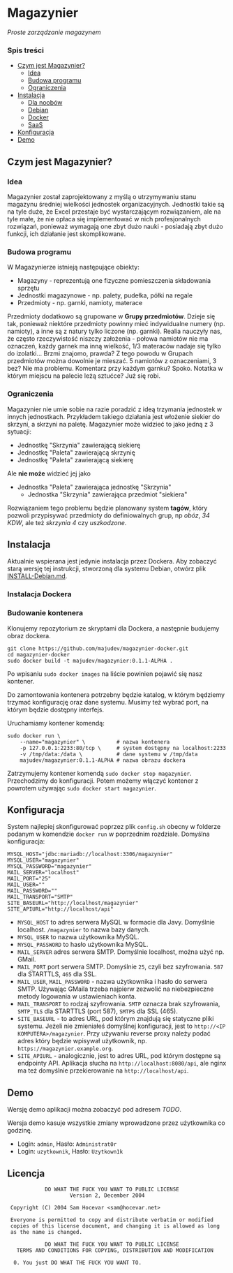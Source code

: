 # Magazynier
*Proste zarządzanie magazynem*

### Spis treści
* [Czym jest Magazynier?](#czym-jest-magazynier)
  * [Idea](#idea)
  * [Budowa programu](#budowa-programu)
  * [Ograniczenia](#ograniczenia)
* [Instalacja](#instalacja)
  * [Dla noobów](#dla-noobw)
  * [Debian](#debian)
  * [Docker](#docker)
  * [SaaS](#saas)
* [Konfiguracja](#konfiguracja)
* [Demo](#demo)

## Czym jest Magazynier?
### Idea
Magazynier został zaprojektowany z myślą o utrzymywaniu stanu magazynu średniej
wielkości jednostek organizacyjnych. Jednostki takie są na tyle duże, że Excel
przestaje być wystarczającym rozwiązaniem, ale na tyle małe, że nie opłaca się
implementować w nich profesjonalnych rozwiązań, ponieważ wymagają one zbyt dużo
nauki - posiadają zbyt dużo funkcji, ich działanie jest skomplikowane.

### Budowa programu
W Magazynierze istnieją następujące obiekty:
- Magazyny - reprezentują one fizyczne pomieszczenia składowania sprzętu
- Jednostki magazynowe - np. palety, pudełka, półki na regale
- Przedmioty - np. garnki, namioty, materace

Przedmioty dodatkowo są grupowane w **Grupy przedmiotów**. Dzieje się tak, ponieważ
niektóre przedmioty powinny mieć indywidualne numery (np. namioty), a inne są
z natury tylko liczone (np. garnki). Realia nauczyły nas, że często
rzeczywistość niszczy założenia - połowa namiotów nie ma oznaczeń, każdy
garnek ma inną wielkość, 1/3 materaców nadaje się tylko do izolatki... Brzmi
znajomo, prawda? Z tego powodu w Grupach przedmiotów można dowolnie je mieszać.
5 namiotów z oznaczeniami, 3 bez? Nie ma problemu. Komentarz przy każdym
garnku? Spoko. Notatka w którym miejscu na palecie leżą sztućce? Już się robi.

### Ograniczenia
Magazynier nie umie sobie na razie poradzić z ideą trzymania jednostek w innych
jednostkach. Przykładem takiego działania jest włożenie siekier do skrzyni,
a skrzyni na paletę. Magazynier może widzieć to jako jedną z 3 sytuacji:
- Jednostkę "Skrzynia" zawierającą siekierę
- Jednostkę "Paleta" zawierającą skrzynię
- Jednostkę "Paleta" zawierającą siekierę

Ale **nie może** widzieć jej jako
- Jednostka "Paleta" zawierająca jednostkę "Skrzynia"
  - Jednostka "Skrzynia" zawierająca przedmiot "siekiera"

Rozwiązaniem tego problemu będzie planowany system **tagów**, który pozwoli
przypisywać przedmioty do definiowalnych grup, np _obóz_, _34 KDW_, ale też
_skrzynia 4_ czy _uszkodzone_.

## Instalacja

Aktualnie wspierana jest jedynie instalacja przez Dockera. Aby zobaczyć
starą wersję tej instrukcji, stworzoną dla systemu Debian, otwórz plik
[INSTALL-Debian.md](INSTALL-Debian.md).

### Instalacja Dockera

### Budowanie kontenera
Klonujemy repozytorium ze skryptami dla Dockera, a następnie
budujemy obraz dockera.
```
git clone https://github.com/majudev/magazynier-docker.git
cd magazynier-docker
sudo docker build -t majudev/magazynier:0.1.1-ALPHA .
```
Po wpisaniu `sudo docker images` na liście powinien pojawić się nasz
kontener.

Do zamontowania kontenera potrzebny będzie katalog, w którym będziemy
trzymać konfigurację oraz dane systemu. Musimy też wybrać port, na którym
będzie dostępny interfejs.

Uruchamiamy kontener komendą:
```
sudo docker run \
    --name="magazynier" \          # nazwa kontenera
    -p 127.0.0.1:2233:80/tcp \     # system dostępny na localhost:2233
    -v /tmp/data:/data \           # dane systemu w /tmp/data
    majudev/magazynier:0.1.1-ALPHA # nazwa obrazu dockera
```
Zatrzymujemy kontener komendą `sudo docker stop magazynier`. Przechodzimy do
konfiguracji. Potem możemy włączyć kontener z powrotem używając
`sudo docker start magazynier`.

## Konfiguracja
System najlepiej skonfigurować poprzez plik `config.sh` obecny w folderze
podanym w komendzie `docker run` w poprzednim rozdziale.
Domyślna konfiguracja:
```
MYSQL_HOST="jdbc:mariadb://localhost:3306/magazynier"
MYSQL_USER="magazynier"
MYSQL_PASSWORD="magazynier"
MAIL_SERVER="localhost"
MAIL_PORT="25"
MAIL_USER=""
MAIL_PASSWORD=""
MAIL_TRANSPORT="SMTP"
SITE_BASEURL="http://localhost/magazynier"
SITE_APIURL="http://localhost/api"
```
- `MYSQL_HOST` to adres serwera MySQL w formacie dla Javy. Domyślnie localhost.
`/magazynier` to nazwa bazy danych.
- `MYSQL_USER` to nazwa użytkownika MySQL.
- `MYSQL_PASSWORD` to hasło użytkownika MySQL.
- `MAIL_SERVER` adres serwera SMTP. Domyślnie localhost, można użyć np. GMail.
- `MAIL_PORT` port serwera SMTP. Domyślnie `25`, czyli bez szyfrowania.
`587` dla STARTTLS, `465` dla SSL.
- `MAIL_USER`, `MAIL_PASSWORD` - nazwa użytkownika i hasło do serwera SMTP.
Używając GMaila trzeba najpierw zezwolić na niebezpieczne metody logowania
w ustawieniach konta.
- `MAIL_TRANSPORT` to rodzaj szyfrowania. `SMTP` oznacza brak szyfrowania,
`SMTP_TLS` dla STARTTLS (port 587), `SMTPS` dla SSL (465).
- `SITE_BASEURL` - to adres URL, pod którym znajdują się statyczne pliki systemu.
    Jeżeli nie zmieniałeś domyślnej konfiguracji, jest to
    `http://<IP KOMPUTERA>/magazynier`. Przy używaniu reverse proxy należy podać
    adres który będzie wpisywał użytkownik, np. `https://magazynier.example.org`.
- `SITE_APIURL` - analogicznie, jest to adres URL, pod którym dostępne są endpointy
  API. Aplikacja słucha na `http://localhost:8080/api`, ale nginx ma też domyślnie
  przekierowanie na `http://localhost/api`.

## Demo
Wersję demo aplikacji można zobaczyć pod adresem _TODO_.

Wersja demo kasuje wszystkie zmiany wprowadzone przez użytkownika co godzinę.

* Login: `admin`, Hasło: `Administrat0r`
* Login: `uzytkownik`, Hasło: `Uzytkown1k`

## Licencja
```
            DO WHAT THE FUCK YOU WANT TO PUBLIC LICENSE
                    Version 2, December 2004

 Copyright (C) 2004 Sam Hocevar <sam@hocevar.net>

 Everyone is permitted to copy and distribute verbatim or modified
 copies of this license document, and changing it is allowed as long
 as the name is changed.

            DO WHAT THE FUCK YOU WANT TO PUBLIC LICENSE
   TERMS AND CONDITIONS FOR COPYING, DISTRIBUTION AND MODIFICATION

  0. You just DO WHAT THE FUCK YOU WANT TO.
  
  
```